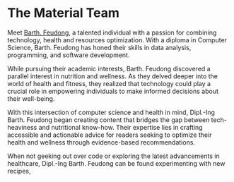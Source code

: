# The Material Team
Meet [Barth. Feudong](https://www.linkedin.com/in/barth-feudong/), a talented individual with a passion for combining technology, health and resources optimization. 
With a diploma in Computer Science, Barth. Feudong has honed their skills in data analysis, programming, and software development.

While pursuing their academic interests, Barth. Feudong discovered a parallel interest in nutrition and wellness. 
As they delved deeper into the world of health and fitness, they realized that technology could play a crucial role in empowering individuals to make informed decisions about their well-being.

With this intersection of computer science and health in mind, Dipl.-Ing Barth. Feudong began creating content that bridges the gap between tech-heaviness and 
nutritional know-how. Their expertise lies in crafting accessible and actionable advice for readers seeking to optimize their health and wellness 
through evidence-based recommendations.

When not geeking out over code or exploring the latest advancements in healthcare, Dipl.-Ing Barth. Feudong can be found experimenting with new recipes, 
